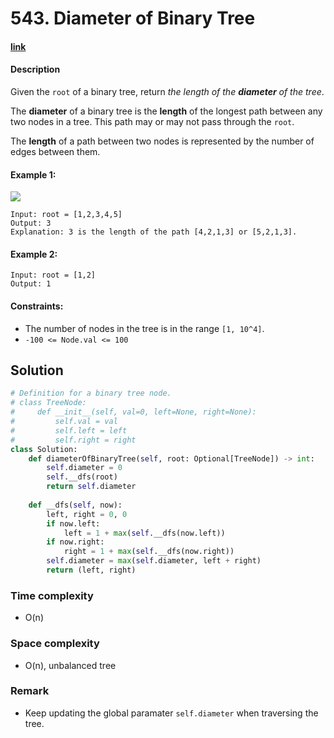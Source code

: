 # 543. Diameter of Binary Tree

#### [link](https://leetcode.com/problems/diameter-of-binary-tree/)

#### Description
Given the `root` of a binary tree, return *the length of the **diameter** of the tree*.

The **diameter** of a binary tree is the **length** of the longest path between any two nodes in a tree. This path may or may not pass through the `root`.

The **length** of a path between two nodes is represented by the number of edges between them.


#### Example 1:
![](https://assets.leetcode.com/uploads/2021/03/06/diamtree.jpg)
```
Input: root = [1,2,3,4,5]
Output: 3
Explanation: 3 is the length of the path [4,2,1,3] or [5,2,1,3].
```
#### Example 2:
```
Input: root = [1,2]
Output: 1
```

#### Constraints:
* The number of nodes in the tree is in the range `[1, 10^4]`.
* `-100 <= Node.val <= 100`

## Solution
```python
# Definition for a binary tree node.
# class TreeNode:
#     def __init__(self, val=0, left=None, right=None):
#         self.val = val
#         self.left = left
#         self.right = right
class Solution:
    def diameterOfBinaryTree(self, root: Optional[TreeNode]) -> int:
        self.diameter = 0
        self.__dfs(root)
        return self.diameter
    
    def __dfs(self, now):
        left, right = 0, 0
        if now.left:
            left = 1 + max(self.__dfs(now.left))
        if now.right:
            right = 1 + max(self.__dfs(now.right))
        self.diameter = max(self.diameter, left + right)
        return (left, right)
```
### Time complexity
* O(n)
### Space complexity
* O(n), unbalanced tree
### Remark
* Keep updating the global paramater `self.diameter` when traversing the tree.
